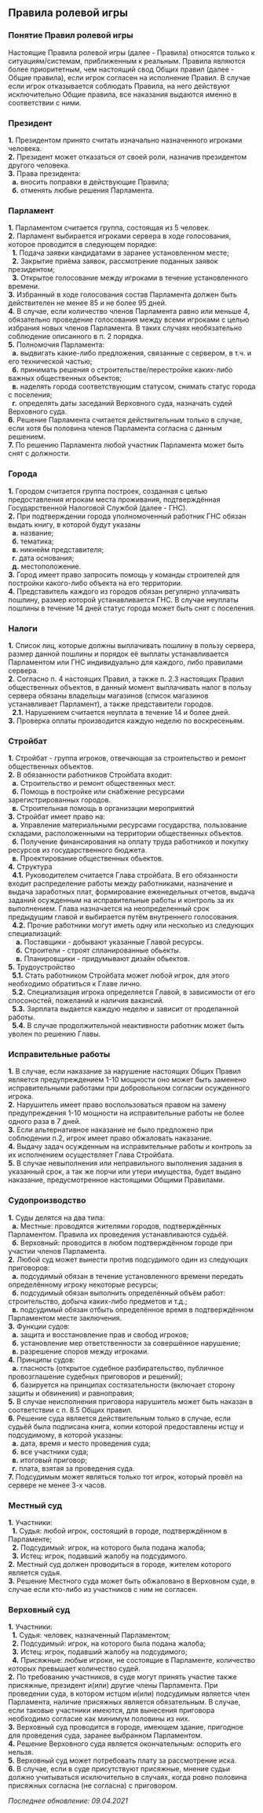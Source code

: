 ## Правила ролевой игры
### Понятие Правил ролевой игры
Настоящие Правила ролевой игры (далее - Правила) относятся только к ситуациям/системам, приближенным к реальным. Правила являются более приоритетным, чем настоящий свод Общих правил (далее - Общие правила), если игрок согласен на исполнение Правил. В случае если игрок отказывается соблюдать Правила, на него действуют исключительно Общие правила, все наказания выдаются именно в соответствии с ними.  
  
### Президент
**1.** Президентом принято считать изначально назначенного игроками человека.  
**2.** Президент может отказаться от своей роли, назначив президентом другого человека.  
**3.** Права президента:  
&nbsp; **а.** вносить поправки в действующие Правила;  
&nbsp; **б.** отменять любые решения Парламента.  
  
### Парламент
**1.** Парламентом считается группа, состоящая из 5 человек.  
**2.** Парламент выбирается игроками сервера в ходе голосования, которое проводится в следующем порядке:  
&nbsp; **1.** Подача заявки кандидатами в заранее установленном месте;  
&nbsp; **2.** Закрытие приёма заявок, рассмотрение поданных заявок президентом;  
&nbsp; **3.** Открытое голосование между игроками в течение установленного времени.  
**3.** Избранный в ходе голосования состав Парламента должен быть действителен не менее 85 и не более 95 дней.  
**4.** В случае, если количество членов Парламента равно или меньше 4, обязательно проведение голосования между всеми игроками с целью избрания новых членов Парламента. В таких случаях необязательно соблюдение описанного в п. 2 порядка.  
**5.** Полномочия Парламента:  
&nbsp; **а.** выдвигать какие-либо предложения, связанные с сервером, в т.ч. и его технической частью;  
&nbsp; **б.** принимать решения о строительстве/перестройке каких-либо важных общественных объектов;  
&nbsp; **в.** наделять города соответствующим статусом, снимать статус города с поселения;  
&nbsp; **г.** определять даты заседаний Верховного суда, назначать судей Верховного суда.  
**6.** Решение Парламента считается действительным только в случае, если хотя бы половина членов Парламента согласна с данным решением.  
**7.** По решению Парламента любой участник Парламента может быть снят с должности.  
  
### Города
**1.** Городом считается группа построек, созданная с целью предоставления игрокам места проживания, подтверждённая Государственной Налоговой Службой (далее - ГНС).  
**2.** При подтверждении города уполномоченный работник ГНС обязан выдать книгу, в которой будут указаны  
&nbsp; **а.** название;  
&nbsp; **б.** тематика;  
&nbsp; **в.** никнейм представителя;  
&nbsp; **г.** дата основания;  
&nbsp; **д.** местоположение.  
**3.** Город имеет право запросить помощь у команды строителей для постройки какого-либо объекта на его территории.  
**4.** Представитель каждого из городов обязан регулярно уплачивать пошлину, размер которой устанавливается ГНС. В случае неуплаты пошлины в течение 14 дней статус города может быть снят с поселения.  
  
### Налоги
**1.** Список лиц, которые должны выплачивать пошлину в пользу сервера, размер данной пошлины и порядок её выплаты устанавливается Парламентом или ГНС индивидуально для каждого, либо правилами сервера.  
**2.** Согласно п. 4 настоящих Правил, а также п. 2.3 настоящих Правил общественных объектов, в данный момент выплачивать налог в пользу сервера обязаны владельцы магазинов (список магазинов устанавливает Парламент), а также представители городов.  
&nbsp; **2.1.** Нарушением считается неуплата в течение 14 и более дней.  
**3.** Проверка оплаты производится каждую неделю по воскресеньям.  
  
### Стройбат
**1.** Стройбат - группа игроков, отвечающая за строительство и ремонт общественных объектов.  
**2.** В обязанности работников Стройбата входит:  
&nbsp; **а.** Строительство и ремонт общественных мест.  
&nbsp; **б.** Помощь в постройке или снабжение ресурсами зарегистрированных городов.  
&nbsp; **в.** Строительная помощь в организации мероприятий  
**3.** Стройбат имеет право на:  
&nbsp; **а.** Управление материальными ресурсами государства, пользование складами, расположенными на территории общественных объектов.  
&nbsp; **б.** Получение финансирования на оплату труда работников и покупку ресурсов из государственного бюджета.  
&nbsp; **в.** Проектирование общественных обьектов.  
**4.** Структура  
&nbsp; **4.1.** Руководителем считается Глава стройбата. В его обязанности входит распределение работы между работниками, назначение и выдача заработных плат, формирование еженедельных отчетов, выдача заданий осужденным на исправительные работы и контроль за их выполнением. Глава назначается на неопределенный срок предыдущим главой и выбирается путём внутреннего голосования.  
&nbsp; **4.2.** Прочие работники могут иметь одну или несколько из следующих специализаций:  
&nbsp; &nbsp; **a.** Поставщики - добывают указанные Главой ресурсы.  
&nbsp; &nbsp; **б.** Строители - строят спланированные обьекты.  
&nbsp; &nbsp; **в.** Планировщики - придумывают дизайн обьектов.  
**5.** Трудоустройство  
&nbsp; **5.1.** Стать работником Стройбата может любой игрок, для этого необходимо обратиться к Главе лично.  
&nbsp; **5.2.** Специализация игрока определяется Главой, в зависимости от его спосоностей, пожеланий и наличия вакансий.  
&nbsp; **5.3.** Зарплата выдается каждую неделю и зависит от проделанной работы.  
&nbsp; **5.4.** В случае продолжительной неактивности работник может быть уволен по решению Главы.  
  
### Исправительные работы
**1.** В случае, если наказание за нарушение настоящих Общих Правил является предупреждением 1-10 мощности оно может быть заменено исправительными работами при добровольном согласии осужденного игрока.  
**2.** Нарушитель имеет право воспользоваться правом на замену предупреждения 1-10 мощности на исправительные работы не более одного раза в 7 дней.  
**3.** Если альтернативное наказание не было предложено при соблюдении п.2, игрок имеет право обжаловать наказание.  
**4.** Выдачу задач осужденным на исправительные работы и контроль за их исполнением осуществляет Глава Стройбата.  
**5.** В случае невыполнения или неправильного выполнения задания в указанный срок, а так же порчи или утери имущества, будет выдано наказание, предусмотренное настоящими Общими Правилами.  
  
### Судопроизводство
**1.** Суды делятся на два типа:  
&nbsp; **а.** Местные: проводятся жителями городов, подтверждённых Парламентом. Правила их проведения устанавливаются судьёй.  
&nbsp; **б.** Верховный: проводится в любом подтверждённом городе при участии членов Парламента.  
**2.** Любой суд может вынести против подсудимого один из следующих приговоров:  
&nbsp; **а.** подсудимый обязан в течение установленного времени передать определённому игроку некоторые ресурсы;  
&nbsp; **б.** подсудимый обязан выполнить определённый объём работ: строительство, добыча каких-либо предметов и т.д.;  
&nbsp; **в.** подсудимый обязан отбыть определённое время в подтверждённом Парламентом месте заключения.  
**3.** Функции судов:  
&nbsp; **а.** защита и восстановление прав и свобод игроков;  
&nbsp; **б.** установление мер ответственности за совершённое нарушение;  
&nbsp; **в.** разрешение споров между игроками.  
**4.** Принципы судов:  
&nbsp; **а.** гласность (открытое судебное разбирательство, публичное провозглашение судебных приговоров и решений);  
&nbsp; **б.** базируется на принципах состязательности (включает сторону защиты и обвинения) и равноправия;  
**5.** В случае неисполнения приговора нарушитель может быть наказан в соответствии с п. 8.5 Общих правил.  
**6.** Решение суда является действительным только в случае, если судьёй была подписана книга, копии которой предоставлены истцу и подсудимому, в которой указаны:  
&nbsp; **а.** дата, время и место проведения суда;  
&nbsp; **б.** все участники суда;  
&nbsp; **в.** итоговый приговор;  
&nbsp; **г.** плата, взятая за проведения суда.  
**7.** Подсудимым может являться только тот игрок, который провёл на сервере не менее 3-х часов.  
  
### Местный суд
**1.** Участники:  
&nbsp; **1.** Судья: любой игрок, состоящий в городе, подтверждённом в Парламенте;  
&nbsp; **2.** Подсудимый: игрок, на которого была подана жалоба;  
&nbsp; **3.** Истец: игрок, подавший жалобу на подсудимого.  
**2.** Местный суд должен проводиться в городе, жителем которого является судья.  
**3.** Решение Местного суда может быть обжаловано в Верховном суде, в случае если кто-либо из участников с ним не согласен.  
  
### Верховный суд
**1.** Участники:  
&nbsp; **1.** Судья: человек, назначенный Парламентом;  
&nbsp; **2.** Подсудимый: игрок, на которого была подана жалоба;  
&nbsp; **3.** Истец: игрок, подавший жалобу на подсудимого;  
&nbsp; **4.** Присяжные: любые игроки, не состоящие в Парламенте, количество которых превышает количество судей.  
**2.** По требованию участников, в суде могут принять участие также присяжные, президент и(или) другие члены Парламента. При проведении суда, в котором истцом и(или) подсудимым является член Парламента, наличие присяжных является обязательным. В случае, если таковые участники имеются, для вынесения приговора необходимо согласие как минимум половины из них.  
**3.** Верховный суд проводится в городе, имеющем здание, пригодное для проведения суда, заранее выбранном Парламентом.  
**4.** Решение Верховного суда является окончательным: оспорить его нельзя.  
**5.** Верховный суд может потребовать плату за рассмотрение иска.  
**6.** В случае, если в суде присутствуют присяжные, мнение судьи должно учитываться исключительно в случаях, когда ровно половина присяжных согласна (не согласна) с приговором.  
  
*Последнее обновление: 09.04.2021*